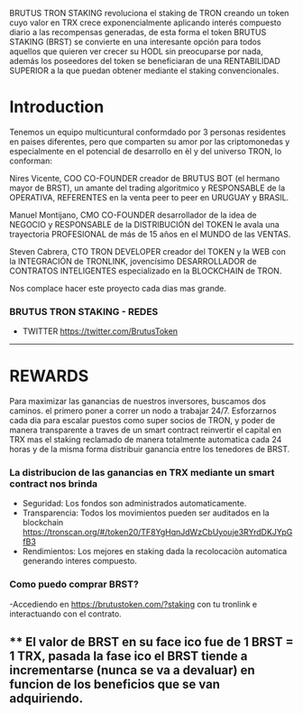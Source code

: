 BRUTUS TRON STAKING revoluciona el staking de TRON creando un token cuyo valor en TRX crece exponencialmente aplicando interés compuesto diario a las recompensas generadas, de esta forma el token BRUTUS STAKING (BRST) se convierte en una interesante opción para todos aquellos que quieren ver crecer su HODL sin preocuparse por nada, además los poseedores del token se beneficiaran de una RENTABILIDAD SUPERIOR a la que puedan obtener mediante el staking convencionales.

# Introduction

Tenemos un equipo multicuntural conformdado por 3 personas residentes en paises diferentes, pero que comparten su amor por las criptomonedas y especialmente en el potencial de desarrollo en èl y del universo TRON, lo conforman: 

Nires Vicente, COO CO-FOUNDER creador de BRUTUS BOT (el hermano mayor de BRST), un amante del trading algoritmico y RESPONSABLE de la OPERATIVA, REFERENTES en la venta peer to peer en URUGUAY y BRASIL. 

Manuel Montijano, CMO CO-FOUNDER desarrollador de la idea de NEGOCIO y RESPONSABLE de la DISTRIBUCIÓN del TOKEN le avala una trayectoria PROFESIONAL de más de 15 años en el MUNDO de las VENTAS.

Steven Cabrera, CTO TRON DEVELOPER creador del TOKEN y la WEB con la INTEGRACIÓN de TRONLINK, jovencísimo DESARROLLADOR de CONTRATOS INTELIGENTES especializado en la BLOCKCHAIN de TRON.


Nos complace hacer este proyecto cada dias mas grande.


### BRUTUS TRON STAKING - REDES
- TWITTER https://twitter.com/BrutusToken


-----------------------------------------
# REWARDS

Para maximizar las ganancias de nuestros inversores, buscamos dos caminos. el primero poner a correr un nodo a trabajar 24/7. Esforzarnos cada dia para escalar puestos como super socios de TRON, y poder de manera transparente a traves de un smart contract reinvertir el capital en TRX mas el staking reclamado de manera totalmente automatica cada 24 horas y de la misma forma distribuir ganancia entre los tenedores de BRST.

### La distribucion de las ganancias en TRX mediante un smart contract nos brinda

  - Seguridad: Los fondos son administrados automaticamente.
  - Transparencia: Todos los movimientos pueden ser auditados en la blockchain https://tronscan.org/#/token20/TF8YgHqnJdWzCbUyouje3RYrdDKJYpGfB3
  - Rendimientos: Los mejores en staking dada la recolocaciòn automatica generando interes compuesto.

  
### Como puedo comprar BRST?

  -Accediendo en https://brutustoken.com/?staking con tu tronlink e interactuando con el contrato.
  
** El valor de BRST en su face ico fue de 1 BRST = 1 TRX, pasada la fase ico el BRST tiende a incrementarse (nunca se va a devaluar) en funcion de los beneficios que se van adquiriendo.
---------------------------------------
